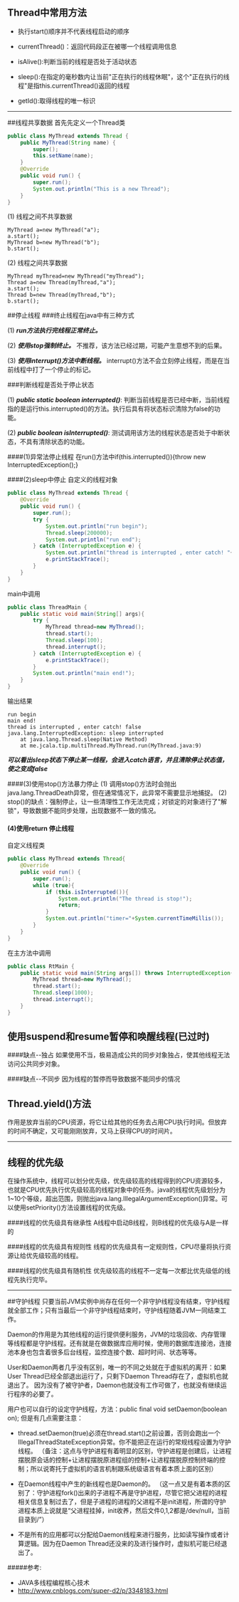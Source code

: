 ## Thread中常用方法
- 执行start()顺序并不代表线程启动的顺序

- currentThread()：返回代码段正在被哪一个线程调用信息

- isAlive():判断当前的线程是否处于活动状态

- sleep():在指定的毫秒数内让当前"正在执行的线程休眠"，这个"正在执行的线程"是指this.currentThread()返回的线程

- getId():取得线程的唯一标识

---

##线程共享数据
首先先定义一个Thread类
```java
public class MyThread extends Thread {
    public MyThread(String name) {
        super();
        this.setName(name);
    }
    @Override
    public void run() {
        super.run();
        System.out.println("This is a new Thread");
    }
}
```

(1) 线程之间不共享数据
```
MyThread a=new MyThread("a");
a.start();
MyThread b=new MyThread("b");
b.start();
```

(2) 线程之间共享数据
```
MyThread myThread=new MyThread("myThread");
Thread a=new Thread(myThread,"a");
a.start();
Thread b=new Thread(myThread,"b");
b.start();
```

##停止线程
###终止线程在java中有三种方式

(1) ***run方法执行完线程正常终止。***

(2) ***使用stop强制终止。*** 不推荐，该方法已经过期，可能产生意想不到的后果。

(3) ***使用interrupt()方法中断线程。*** interrupt()方法不会立刻停止线程，而是在当前线程中打了一个停止的标记。

###判断线程是否处于停止状态

(1) ***public static boolean interrupted()***: 判断当前线程是否已经中断，当前线程指的是运行this.interrupted()的方法。执行后具有将状态标识清除为false的功能。

(2) ***public boolean isInterrupted()***: 测试调用该方法的线程状态是否处于中断状态，不具有清除状态的功能。

####(1)异常法停止线程
  在run()方法中if(this.interrupted()){throw new InterruptedException();}

####(2)sleep中停止
自定义的线程对象
```java
public class MyThread extends Thread {
    @Override
    public void run() {
        super.run();
        try {
            System.out.println("run begin");
            Thread.sleep(200000);
            System.out.println("run end");
        } catch (InterruptedException e) {
            System.out.println("thread is interrupted , enter catch! "+this.isInterrupted());
            e.printStackTrace();
        }
    }
}
```
main中调用
```java
public class ThreadMain {
    public static void main(String[] args){
        try {
            MyThread thread=new MyThread();
            thread.start();
            Thread.sleep(100);
            thread.interrupt();
        } catch (InterruptedException e) {
            e.printStackTrace();
        }
        System.out.println("main end!");
    }
}
```
输出结果
```
run begin
main end!
thread is interrupted , enter catch! false
java.lang.InterruptedException: sleep interrupted
	at java.lang.Thread.sleep(Native Method)
	at me.jcala.tip.multiThread.MyThread.run(MyThread.java:9)
```
***可以看出sleep状态下停止某一线程，会进入catch语言，并且清除停止状态值，使之变成false***

####(3)使用stop()方法暴力停止
(1) 调用stop()方法时会抛出java.lang.ThreadDeath异常，但在通常情况下，此异常不需要显示地捕捉。
(2) stop()的缺点：强制停止，让一些清理性工作无法完成；对锁定的对象进行了"解锁"，导致数据不能同步处理，出现数据不一致的情况。

#### (4)使用return 停止线程
自定义线程类
```java
public class MyThread extends Thread{
    @Override
    public void run() {
        super.run();
        while (true){
            if (this.isInterrupted()){
                System.out.println("The thread is stop!");
                return;
            }
            System.out.println("timer="+System.currentTimeMillis());
        }
    }
}
```
在主方法中调用
```java
public class RtMain {
    public static void main(String args[]) throws InterruptedException{
        MyThread thread=new MyThread();
        thread.start();
        Thread.sleep(1000);
        thread.interrupt();
    }
}
```

## 使用suspend和resume暂停和唤醒线程(已过时)
####缺点--独占
如果使用不当，极易造成公共的同步对象独占，使其他线程无法访问公共同步对象。

####缺点--不同步
因为线程的暂停而导致数据不能同步的情况

## Thread.yield()方法
作用是放弃当前的CPU资源，将它让给其他的任务去占用CPU执行时间。但放弃的时间不确定，又可能刚刚放弃，又马上获得CPU的时间片。

---

## 线程的优先级
在操作系统中，线程可以划分优先级，优先级较高的线程得到的CPU资源较多，也就是CPU优先执行优先级较高的线程对象中的任务。java的线程优先级划分为1~10个等级，超出范围，则抛出java.lang.IllegalArgumentException()异常。可以使用setPriority()方法设置线程的优先级。

####线程的优先级具有继承性
A线程中启动B线程，则B线程的优先级与A是一样的

####线程的优先级具有规则性
线程的优先级具有一定规则性，CPU尽量将执行资源让给优先级较高的线程。

####线程的优先级具有随机性
优先级较高的线程不一定每一次都比优先级低的线程先执行完毕。

---

##守护线程
只要当前JVM实例中尚存在任何一个非守护线程没有结束，守护线程就全部工作；只有当最后一个非守护线程结束时，守护线程随着JVM一同结束工作。

Daemon的作用是为其他线程的运行提供便利服务，JVM的垃圾回收、内存管理等线程都是守护线程。还有就是在做数据库应用时候，使用的数据库连接池，连接池本身也包含着很多后台线程，监控连接个数、超时时间、状态等等。

User和Daemon两者几乎没有区别，唯一的不同之处就在于虚拟机的离开：如果 User Thread已经全部退出运行了，只剩下Daemon Thread存在了，虚拟机也就退出了。 因为没有了被守护者，Daemon也就没有工作可做了，也就没有继续运行程序的必要了。


用户也可以自行的设定守护线程，方法：public final void setDaemon(boolean on); 但是有几点需要注意：

- thread.setDaemon(true)必须在thread.start()之前设置，否则会跑出一个IllegalThreadStateException异常。你不能把正在运行的常规线程设置为守护线程。  （备注：这点与守护进程有着明显的区别，守护进程是创建后，让进程摆脱原会话的控制+让进程摆脱原进程组的控制+让进程摆脱原控制终端的控制；所以说寄托于虚拟机的语言机制跟系统级语言有着本质上面的区别）

- 在Daemon线程中产生的新线程也是Daemon的。  （这一点又是有着本质的区别了：守护进程fork()出来的子进程不再是守护进程，尽管它把父进程的进程相关信息复制过去了，但是子进程的进程的父进程不是init进程，所谓的守护进程本质上说就是“父进程挂掉，init收养，然后文件0,1,2都是/dev/null，当前目录到/”）

- 不是所有的应用都可以分配给Daemon线程来进行服务，比如读写操作或者计算逻辑。因为在Daemon Thread还没来的及进行操作时，虚拟机可能已经退出了。


#####参考:
- JAVA多线程编程核心技术
- http://www.cnblogs.com/super-d2/p/3348183.html